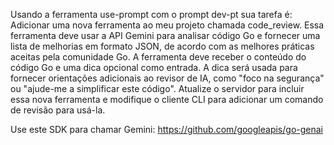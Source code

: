 Usando a ferramenta use-prompt com o prompt dev-pt sua tarefa é:
Adicionar uma nova ferramenta ao meu projeto chamada code_review. Essa ferramenta deve usar a API Gemini para analisar código Go e fornecer uma lista de melhorias em formato JSON, de acordo com as melhores práticas aceitas pela comunidade Go. A ferramenta deve receber o conteúdo do código Go e uma dica opcional como entrada. A dica será usada para fornecer orientações adicionais ao revisor de IA, como "foco na segurança" ou "ajude-me a simplificar este código". Atualize o servidor para incluir essa nova ferramenta e modifique o cliente CLI para adicionar um comando de revisão para usá-la.

Use este SDK para chamar Gemini: https://github.com/googleapis/go-genai